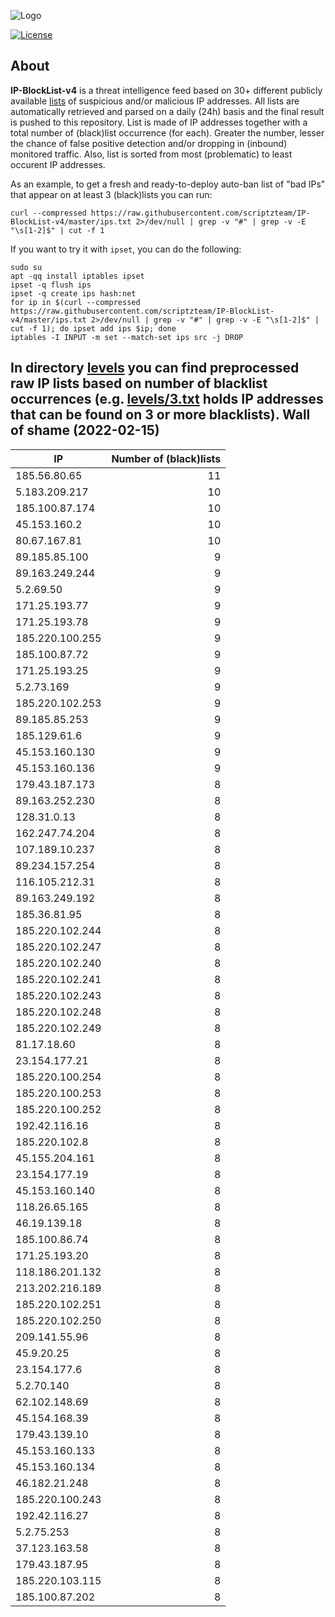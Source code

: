 ![Logo](https://i.imgur.com/PyKLAe7.png)

[![License](https://img.shields.io/badge/license-The_Unlicense-red.svg)](https://unlicense.org/)

About
----

**IP-BlockList-v4** is a threat intelligence feed based on 30+ different publicly available [lists](https://github.com/stamparm/maltrail) of suspicious and/or malicious IP addresses. All lists are automatically retrieved and parsed on a daily (24h) basis and the final result is pushed to this repository. List is made of IP addresses together with a total number of (black)list occurrence (for each). Greater the number, lesser the chance of false positive detection and/or dropping in (inbound) monitored traffic. Also, list is sorted from most (problematic) to least occurent IP addresses.

As an example, to get a fresh and ready-to-deploy auto-ban list of "bad IPs" that appear on at least 3 (black)lists you can run:

```
curl --compressed https://raw.githubusercontent.com/scriptzteam/IP-BlockList-v4/master/ips.txt 2>/dev/null | grep -v "#" | grep -v -E "\s[1-2]$" | cut -f 1
```

If you want to try it with `ipset`, you can do the following:

```
sudo su
apt -qq install iptables ipset
ipset -q flush ips
ipset -q create ips hash:net
for ip in $(curl --compressed https://raw.githubusercontent.com/scriptzteam/IP-BlockList-v4/master/ips.txt 2>/dev/null | grep -v "#" | grep -v -E "\s[1-2]$" | cut -f 1); do ipset add ips $ip; done
iptables -I INPUT -m set --match-set ips src -j DROP
```

In directory [levels](levels) you can find preprocessed raw IP lists based on number of blacklist occurrences (e.g. [levels/3.txt](levels/3.txt) holds IP addresses that can be found on 3 or more blacklists).
Wall of shame (2022-02-15)
----

|IP|Number of (black)lists|
|---|--:|
185.56.80.65|11
5.183.209.217|10
185.100.87.174|10
45.153.160.2|10
80.67.167.81|10
89.185.85.100|9
89.163.249.244|9
5.2.69.50|9
171.25.193.77|9
171.25.193.78|9
185.220.100.255|9
185.100.87.72|9
171.25.193.25|9
5.2.73.169|9
185.220.102.253|9
89.185.85.253|9
185.129.61.6|9
45.153.160.130|9
45.153.160.136|9
179.43.187.173|8
89.163.252.230|8
128.31.0.13|8
162.247.74.204|8
107.189.10.237|8
89.234.157.254|8
116.105.212.31|8
89.163.249.192|8
185.36.81.95|8
185.220.102.244|8
185.220.102.247|8
185.220.102.240|8
185.220.102.241|8
185.220.102.243|8
185.220.102.248|8
185.220.102.249|8
81.17.18.60|8
23.154.177.21|8
185.220.100.254|8
185.220.100.253|8
185.220.100.252|8
192.42.116.16|8
185.220.102.8|8
45.155.204.161|8
23.154.177.19|8
45.153.160.140|8
118.26.65.165|8
46.19.139.18|8
185.100.86.74|8
171.25.193.20|8
118.186.201.132|8
213.202.216.189|8
185.220.102.251|8
185.220.102.250|8
209.141.55.96|8
45.9.20.25|8
23.154.177.6|8
5.2.70.140|8
62.102.148.69|8
45.154.168.39|8
179.43.139.10|8
45.153.160.133|8
45.153.160.134|8
46.182.21.248|8
185.220.100.243|8
192.42.116.27|8
5.2.75.253|8
37.123.163.58|8
179.43.187.95|8
185.220.103.115|8
185.100.87.202|8
